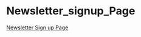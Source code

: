 # Newsletter_signup_Page
<a href="https://floating-sierra-79543.herokuapp.com/"> Newsletter Sign up Page</a>
